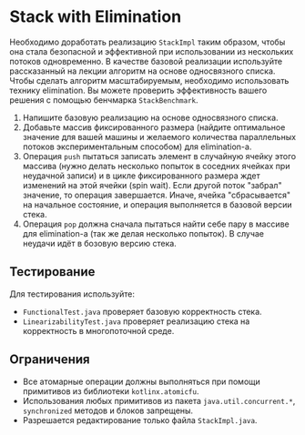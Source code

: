 # Stack with Elimination
Необходимо доработать реализацию `StackImpl` таким образом, чтобы она стала безопасной и эффективной при использовании из нескольких потоков одновременно.
В качестве базовой реализации используйте рассказанный на лекции алгоритм на основе односвязного списка.
Чтобы сделать алгоритм масштабируемым, необходимо использовать технику elimination.
Вы можете проверить эффективность вашего решения с помощью бенчмарка `StackBenchmark`.

1. Напишите базовую реализацию на основе односвязного списка.
2. Добавьте массив фиксированного размера (найдите оптимальное значение для вашей машины и желаемого количества параллельных потоков экспериментальным способом) для elimination-а.
3. Операция `push` пытаться записать элемент в случайную ячейку этого массива (нужно делать несколько попыток в соседних ячейках при неудачной записи) и в цикле фиксированного размера ждет изменений на этой ячейки (spin wait). Если другой поток "забрал" значение, то операция завершается. Иначе, ячейка "сбрасывается" на начальное состояние, и операция выполняется в базовой версии стека.
4. Операция `pop` должна сначала пытаться найти себе пару в массиве для elimination-а (так же делая несколько попыток). В случае неудачи идёт в бозовую версию стека.

## Тестирование
Для тестирования используйте:

* `FunctionalTest.java` проверяет базовую корректность стека.
* `LinearizabilityTest.java` проверяет реализацию стека на корректность в многопоточной среде.

## Ограничения
* Все атомарные операции должны выполняться при помощи примитивов из библиотеки `kotlinx.atomicfu`.
* Использования любых примитивов из пакета `java.util.concurrent.*`,  `synchronized` методов и блоков запрещены.
* Разрешается редактирование только файла `StackImpl.java`.